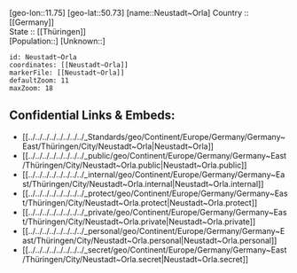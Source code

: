 ﻿---
location: [50.73,11.75] 
mapzoom: [7,12] 
mapmarker: city 
type: City
tags:
- geo/City


SpocWebEntityId: 32858
isDeleted: false
confidential: public

---
[geo-lon::11.75] 
[geo-lat::50.73] 
[name::Neustadt~Orla] 
Country :: [[Germany]]  
State :: [[Thüringen]]  
[Population::] 
[Unknown::] 


```leaflet
id: Neustadt~Orla
coordinates: [[Neustadt~Orla]] 
markerFile: [[Neustadt~Orla]] 
defaultZoom: 11 
maxZoom: 18
```


## Confidential Links & Embeds: 
- [[../../../../../../../../_Standards/geo/Continent/Europe/Germany/Germany~East/Thüringen/City/Neustadt~Orla|Neustadt~Orla]] 
- [[../../../../../../../../_public/geo/Continent/Europe/Germany/Germany~East/Thüringen/City/Neustadt~Orla.public|Neustadt~Orla.public]] 
- [[../../../../../../../../_internal/geo/Continent/Europe/Germany/Germany~East/Thüringen/City/Neustadt~Orla.internal|Neustadt~Orla.internal]] 
- [[../../../../../../../../_protect/geo/Continent/Europe/Germany/Germany~East/Thüringen/City/Neustadt~Orla.protect|Neustadt~Orla.protect]] 
- [[../../../../../../../../_private/geo/Continent/Europe/Germany/Germany~East/Thüringen/City/Neustadt~Orla.private|Neustadt~Orla.private]] 
- [[../../../../../../../../_personal/geo/Continent/Europe/Germany/Germany~East/Thüringen/City/Neustadt~Orla.personal|Neustadt~Orla.personal]] 
- [[../../../../../../../../_secret/geo/Continent/Europe/Germany/Germany~East/Thüringen/City/Neustadt~Orla.secret|Neustadt~Orla.secret]] 

